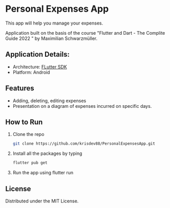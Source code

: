 # Personal Expenses App
This app will help you manage your expenses.

Application built on the basis of the course "Flutter and Dart - The Complite Guide 2022 " by Maximilian Schwarzmüller.

## Application Details:

- Architecture: [FLutter SDK](https://docs.flutter.dev/)
- Platform: Android

## Features
- Adding, deleting, editing expenses
- Presentation on a diagram of expenses incurred on specific days.

## How to Run

1. Clone the repo
   ```sh
   git clone https://github.com/krisdev88/PersonalExpensesApp.git
   ```
2. Install all the packages by typing
   ```sh
   flutter pub get
   ```
3. Run the app using flutter run

## License

Distributed under the MIT License.
